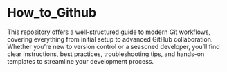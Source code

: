 # How_to_Github
This repository offers a well-structured guide to modern Git workflows, covering everything from initial setup to advanced GitHub collaboration. Whether you’re new to version control or a seasoned developer, you’ll find clear instructions, best practices, troubleshooting tips, and hands-on templates to streamline your development process.
